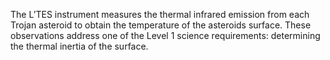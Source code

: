 The L’TES instrument measures the thermal infrared emission from each Trojan asteroid to obtain the temperature of the asteroids surface. These observations address one of the Level 1 science requirements: determining the thermal inertia of the surface.
        
